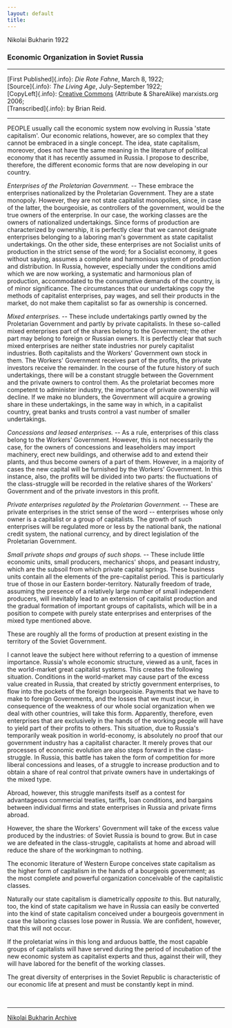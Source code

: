 ```yaml
---
layout: default
title: 
---
```

Nikolai Bukharin 1922

### Economic Organization in Soviet Russia

------------------------------------------------------------------------

[First Published]{.info}: *Die Rote Fahne*, March 8, 1922;\
[Source]{.info}: *The Living Age*, July-September 1922;\
[CopyLeft]{.info}: [Creative
Commons](../../../../admin/legal/cc/by-sa.htm) (Attribute & ShareAlike)
marxists.org 2006;\
[Transcribed]{.info}: by Brian Reid.

------------------------------------------------------------------------

PEOPLE usually call the economic system now evolving in Russia 'state
capitalism'. Our economic relations, however, are so complex that they
cannot be embraced in a single concept. The idea, state capitalism,
moreover, does not have the same meaning in the literature of political
economy that it has recently assumed in Russia. I propose to describe,
therefore, the different economic forms that are now developing in our
country.

*Enterprises of the Proletarian Government.* -- These embrace the
enterprises nationalized by the Proletarian Government. They are a state
monopoly. However, they are not state capitalist monopolies, since, in
case of the latter, the bourgeoisie, as controllers of the government,
would be the true owners of the enterprise. In our case, the working
classes are the owners of nationalized undertakings. Since forms of
production are characterized by ownership, it is perfectly clear that we
cannot designate enterprises belonging to a laboring man's government as
state capitalist undertakings. On the other side, these enterprises are
not Socialist units of production in the strict sense of the word; for a
Socialist economy, it goes without saying, assumes a complete and
harmonious system of production and distribution. In Russia, however,
especially under the conditions amid which we are now working, a
systematic and harmonious plan of production, accommodated to the
consumptive demands of the country, is of minor significance. The
circumstances that our undertakings copy the methods of capitalist
enterprises, pay wages, and sell their products in the market, do not
make them capitalist so far as ownership is concerned.

*Mixed enterprises.* -- These include undertakings partly owned by the
Proletarian Government and partly by private capitalists. In these
so-called mixed enterprises part of the shares belong to the Government;
the other part may belong to foreign or Russian owners. It is perfectly
clear that such mixed enterprises are neither state industries nor
purely capitalist industries. Both capitalists and the Workers'
Government own stock in them. The Workers' Government receives part of
the profits, the private investors receive the remainder. In the course
of the future history of such undertakings, there will be a constant
struggle between the Government and the private owners to control them.
As the proletariat becomes more competent to administer industry, the
importance of private ownership will decline. If we make no blunders,
the Government will acquire a growing share in these undertakings, in
the same way in which, in a capitalist country, great banks and trusts
control a vast number of smaller undertakings.

*Concessions and leased enterprises.* -- As a rule, enterprises of this
class belong to the Workers' Government. However, this is not
necessarily the case, for the owners of concessions and leaseholders may
import machinery, erect new buildings, and otherwise add to and extend
their plants, and thus become owners of a part of them. However, in a
majority of cases the new capital will be furnished by the Workers'
Government. In this instance, also, the profits will be divided into two
parts: the fluctuations of the class-struggle will be recorded in the
relative shares of the Workers' Government and of the private investors
in this profit.

*Private enterprises regulated by the Proletarian Government.* -- These
are private enterprises in the strict sense of the word -- enterprises
whose only owner is a capitalist or a group of capitalists. The growth
of such enterprises will be regulated more or less by the national bank,
the national credit system, the national currency, and by direct
legislation of the Proletarian Government.

*Small private shops and groups of such shops.* -- These include little
economic units, small producers, mechanics' shops, and peasant industry,
which are the subsoil from which private capital springs. These business
units contain all the elements of the pre-capitalist period. This is
particularly true of those in our Eastern border-territory. Naturally
freedom of trade, assuming the presence of a relatively large number of
small independent producers, will inevitably lead to an extension of
capitalist production and the gradual formation of important groups of
capitalists, which will be in a position to compete with purely state
enterprises and enterprises of the mixed type mentioned above.

These are roughly all the forms of production at present existing in the
territory of the Soviet Government.

I cannot leave the subject here without referring to a question of
immense importance. Russia's whole economic structure, viewed as a unit,
faces in the world-market great capitalist systems. This creates the
following situation. Conditions in the world-market may cause part of
the excess value created in Russia, that created by strictly government
enterprises, to flow into the pockets of the foreign bourgeoisie.
Payments that we have to make to foreign Governments, and the losses
that we must incur, in consequence of the weakness of our whole social
organization when we deal with other countries, will take this form.
Apparently, therefore, even enterprises that are exclusively in the
hands of the working people will have to yield part of their profits to
others. This situation, due to Russia's temporarily weak position in
world-economy, is absolutely no proof that our government industry has a
capitalist character. It merely proves that our processes of economic
evolution are also steps forward in the class-struggle. In Russia, this
battle has taken the form of competition for more liberal concessions
and leases, of a struggle to increase production and to obtain a share
of real control that private owners have in undertakings of the mixed
type.

Abroad, however, this struggle manifests itself as a contest for
advantageous commercial treaties, tariffs, loan conditions, and bargains
between individual firms and state enterprises in Russia and private
firms abroad.

However, the share the Workers' Government will take of the excess value
produced by the industries: of Soviet Russia is bound to grow. But in
case we are defeated in the class-struggle, capitalists at home and
abroad will reduce the share of the workingman to nothing.

The economic literature of Western Europe conceives state capitalism as
the higher form of capitalism in the hands of a bourgeois government; as
the most complete and powerful organization conceivable of the
capitalistic classes.

Naturally our state capitalism is diametrically *opposite to* this. But
naturally, too, the kind of state capitalism we have in Russia can
easily be converted into the kind of state capitalism conceived under a
bourgeois government in case the laboring classes lose power in Russia.
We are confident, however, that this will not occur.

If the proletariat wins in this long and arduous battle, the most
capable groups of capitalists will have served during the period of
incubation of the new economic system as capitalist experts and thus,
against their will, they will have labored for the benefit of the
working classes.

The great diversity of enterprises in the Soviet Republic is
characteristic of our economic life at present and must be constantly
kept in mind.

 

------------------------------------------------------------------------

[Nikolai Bukharin Archive](../../index.htm)
